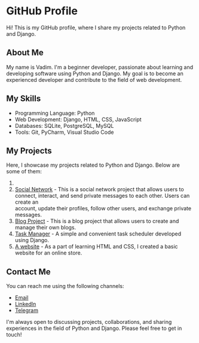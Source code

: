 # GitHub Profile

Hi! This is my GitHub profile, where I share my projects related to Python and Django.

## About Me

My name is Vadim. I'm a beginner developer, passionate about learning and developing software using Python and Django. My goal is to become an experienced developer and contribute to the field of web development.

## My Skills

- Programming Language: Python
- Web Development: Django, HTML, CSS, JavaScript
- Databases: SQLite, PostgreSQL, MySQL
- Tools: Git, PyCharm, Visual Studio Code
  
## My Projects

Here, I showcase my projects related to Python and Django. Below are some of them:

1.
2. [Social Network](https://github.com/vadzimbudnikau/social_network_project) - This is a social network project that allows users to connect, interact, and send private messages to each other. Users can create an       
   account, update their profiles, follow other users, and exchange private messages.
3. [Blog Project](https://github.com/vadzimbudnikau/blog_project) - This is a blog project that allows users to create and manage their own blogs.
4. [Task Manager](https://github.com/vadzimbudnikau/task-manager) - A simple and convenient task scheduler developed using Django.
5. [A website](https://github.com/vadzimbudnikau/vadzimbudnikau.github.io) - As a part of learning HTML and CSS, I created a basic website for an online store.

## Contact Me

You can reach me using the following channels:

- [Email](vadimbudnikov@gmail.com)
- [LinkedIn](https://www.linkedin.com/in/vadzim-budnikau-3493a717a/)
- [Telegram](https://t.me/valeriule)

I'm always open to discussing projects, collaborations, and sharing experiences in the field of Python and Django. Please feel free to get in touch!
